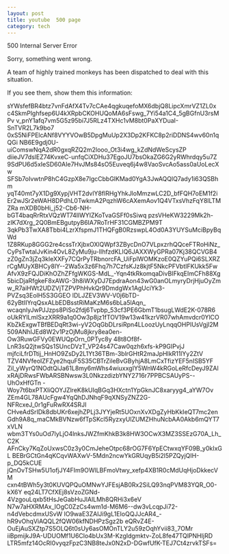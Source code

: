 ```yaml
---
layout: post
title: youtube  500 page
category: tech
---
```

500 Internal Server Error

Sorry, something went wrong.

A team of highly trained monkeys has been dispatched to deal with this situation.

If you see them, show them this information:

sYWsfefBR4btz7vnFdAfX4Tv7cCAe4qgkuqefoMX6dbjQ8LipcXmrVZ1ZL0x
c4SkmPlghfsep6U4kXRpbCKOHUQoMA6sFswg_7Yi54a1C4_5gBGfnU3rsMPv
v_pnY1afq7vm5G5z95bi7J5RLz4TXHc1vM8bt0PaXYDuaI-SnTVR2L7k9bo7
0xS5NiFPElcANf8VYYVOwB5DpgMuUp2X3Dp2KFKC8p2riDDNS4wv60n1qQGi
NB6E9gdj0U-uiComswNqA2dR0gxqRZQ2m2looo_Ot3i4wg_kZdNdWeScysZP
diieJV7dslEZ74KvxeC-unfqCiXDHu37EgoJU7bsOkaZG6G2yRWhrdqy5u7Z
9SdPU6d5xIeSD60AIe7HvJMs84sO5Euveq6j4w8VaoSvcAo5ass0aUoLecXw
SFSb7oIvwtnP8hC4GzpX8e7IgcCbbGlKMad0YgA3JwAQQlQ7ady1i63QSBhm
yqT40mt7yX1Dg9XypjVHT2dvlY8flRHgYhkJloMmzwLC2D_bfFQH7oEM1f2i
Er2wJSr2eWAH8DPdhL0TwkmA2PqzhW6cAXemAov1Q4VTxsVhzFqY8lLTMZRa
mXDB0bHi_j52-Cb6-NH-bGT4baqRrRtxVQzWT74llWYIZKoTvaGSFf0sSiwq
pzsVHeKW3229Mk2h-zIK7dXrg_2Q0BmEBgutpyB6IA7RoTrHF31CGMBZPM9T
3qkPb3TwXA8Tbbi4LzrXfspmJ1THQFgB0RzswpL4Od0A3YUYSuMciBpyBqWd
1Z8RKup8GGG2re4cssTrXjbxOXlQWpf3ZBycDnO7VLpxzrhQQceFTRoHiNz_
CyPsTwtaIJvKin4OvL8ZyMu9ju-IlhfzdKLlQ6JAXXWyGPRa07Kj38QCVGB4
zZ0gZn3jZq3kleXXFy7CQrPyTRbnorcFA_UiFplWOMKzoE0QZYuPQi6SLXRZ
rCgMUyXBHCy8lY--2Wa5x3z6Fhq7h7CzfsKJz8kjtF5NkcPFVbtIFKUkk5Fw
AfvX9zFQJDiKhOZhZFfgWKGS-MdL_-Yqn4tkRkomqaDivBIFkqEImCFh88Xg
5bicDjaRfgkeF8xAWG-3h8iWXyDJ7EpdraAon43wG0anOLmyryDrjHjuOyZm
w_R7aiHWt2UDZVjTZPVPhHvkQr9DmdgWx1AgUciYk3-PVZsq3EolH5S3GGEO
lDLJZEV3WV-V0j6bTD-62yBtIIYrqQsxALbEDBsstRiMaKzM6s6bLa5lAqn_
wcaqnlyJwPJJzps8PiSo2fdj6Tvpbp_53cf3PE6GbmT1bsugLWdE2K-078R6
oUkRYlLmlSxzXRR9a1q0Ow3p8jz1fTOV19w13w41kzrVR07whAmvdcr0YlCO
KbZkExgwTBfBEDqRt3wi-yV2OqGbDLrsiRpn4LLoozUyLnqqOHPIUsVgjl2M
509ANhIJEd8W2v1PzOjMu8jkry8ea0en-Ow3RuwGFVy0EWUQpOrn_0PTyc8y
48t8Of8f-LnR3sQ2jtwSQs1SUncDVzT_VP24s47Caw0qzh6xfs-kP9GIPvjJ
mjfciLfrDTtij_HnHO9ZsDy2L1Yt36TBm-3blrGHtR2maJpHIkR11lYy2ZtV
TZV4NVfeoIZFZye2hquF5S35CBTrZileBvGByhjA8LmCxTfizYEF5nISB5YF
Zil_yWyrQ1NOdtQiJa61L8my6mWhs4wiuxxgIY5WnW4kRGoLeRfcDeyJ9ZAl
xRAjDRwsFWbARSBNwsw3L0NkzzdizbYNY2716r7PPBCSAUyPS--UhOxHfGTn
-Woy7t6bxPTXliQOYJZlreK8kUIqBGq3HXctn1YpGknJC8xaryyg4_aYW7Ov
ZEm4GL78AUcFgw4YqQhDJNhqF9qXNSyZNZ2G-NFRcxeJ_0r1gFuRwRX4SRJI
CHveAdSrIDk8dbUKr6xejhZPLj3JYYjeRt5UOxnXvXDgZyHbKkIeQT7mc2en
Gdh9A8q_maCMkBVNzw6fTpSKcl5RyzxyUlZUMZHhuNcbAA0Akb6mQYT7xVLN
wbm3TYs0uOd7lyLjO4lnksJWZfmKhkB3k8HW3OCwX3MZ3SSEzG70A_Lh_C2K
AFnCky7KqZoUxwsC0z3y0CmJeheOtpc68rOG7F6YpECtwxqYF09B_y0kIxGL
BEBrGCtGn4qKCqvWAXwV-5Mdn2ncwYkGRUqyB5i2l5PZQyjQIH-p_DQ5kCUE
jQnOvTSHw5U1ofjJY4FIm9OWlLBFmoVtwy_xefp4XB1R0cMdUqHjoDkkecVM
cxn4tBWh5y3t0KUVQPQuOMNwYJFEsjAB0Rx2SiLQ93nqPVM83YQR_O0-kX6Y
eq24LT7CfXEj8sVzoZGNd-4VzgouLqxb5tHsJeGabHuJlAlLMh8QRHi3x6eV
N7w7aHXRMAx_lOgC0ZzCs4wm1d-M6M6--dw3vLcqpJi72-n4dVebcdmxUSvW
lO9waE3ZAlJi9gL1EIoQQJJcAR4_-hR9vOhqViAQQL2fQW06kfNDHPzSgz2b
eQRvZ4E-OuEjAuSXZtp7S5OLQ6t0sUy6asOMOnTLY2u59zOqhYvii83_7OMr
iiBpmijkJ9A-UDUOMf1U6Clo4bUx3M-KzgIdgmktv-ZoL8fe47TQlPNHIjRD
LTR5mfz14OcRI0vyqzFpzC3NB8teJx0N2xD-DGwfUfK-TEJ7Ct4zrvkTSFs=
